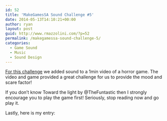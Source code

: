 ```yaml
---
id: 52
title: 'MakeGamesSA Sound Challenge #5'
date: 2014-05-13T14:10:21+00:00
author: ryan
layout: post
guid: http://www.rmazzolini.com/?p=52
permalink: /makegamessa-sound-challenge-5/
categories:
  - Game Sound
  - Music
  - Sound Design
---
```

[For this challenge](http://www.makegamessa.com/discussion/2011/sound-challenge-competition-5-suspense-toward-the-light-voting-now-open-to-all-on-the-forum#Item_39) we added sound to a 1min video of a horror game. The video and game provided a great challenge for us to provide the mood and scare factor!

If you don&#8217;t know Toward the light by @TheFuntastic then I strongly encourage you to play the game first! Seriously, stop reading now and go play it.

Lastly, here is my entry:  
<span class="embed-youtube" style="text-align:center; display: block;"></span>